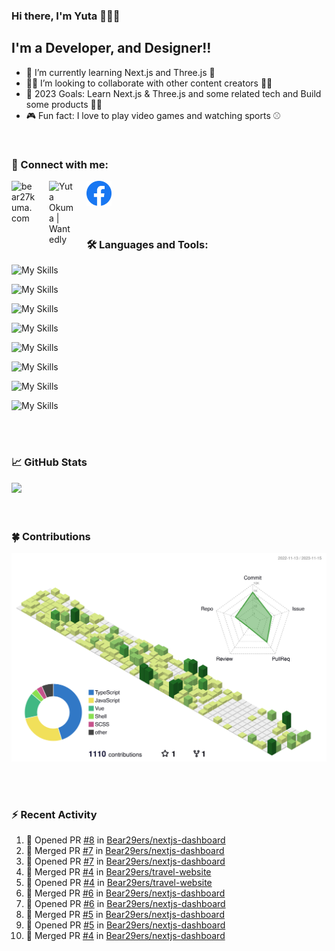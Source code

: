 ### Hi there, I'm Yuta 🤟🏻🐻

## I'm a Developer, and Designer!!

- 🌱 I’m currently learning Next.js and Three.js 🤣
- 👬🏻 I’m looking to collaborate with other content creators 👋🏻
- 🥅 2023 Goals: Learn Next.js & Three.js and some related tech and Build some products 💪🏻
- 🎮 Fun fact: I love to play video games and watching sports ⚾️

<br />

### :wave: Connect with me:

[<img align="left" alt="bear27kuma.com" width="40px" src="https://user-images.githubusercontent.com/39920490/156489586-f125813b-e344-46d6-9306-f5786684b976.jpg" style="margin-right: 20px;" />](https://bear29ers.github.io/)
[<img align="left" alt="Yuta Okuma | Wantedly" width="40px" src="https://user-images.githubusercontent.com/39920490/156489528-fdc520d6-10f1-43b6-8bf8-fadf8dcf1a90.jpg" style="margin-right: 20px;" />](https://www.wantedly.com/id/yuta_okuma_b)
[<img align="left" alt="Yuta Okuma | Facebook" width="40px" src="https://github.com/github/explore/blob/main/topics/facebook/facebook.png?raw=true" style="margin-right: 20px;" />](https://www.facebook.com/kumakuma1129/)

[//]: # '[<img align="left" alt="Yuta Okuma | Instagram" width="40px" src="https://github.com/github/explore/blob/main/topics/instagram/instagram.png?raw=true" />](https://www.instagram.com/bear_27earl/)'

<br />
<br />
<br />
<br />

### :hammer_and_wrench: Languages and Tools:

![My Skills](https://skillicons.dev/icons?i=html,css,sass,tailwind,bootstrap,js,ts)

![My Skills](https://skillicons.dev/icons?i=jquery,threejs,react,emotion,styledcomponents,materialui,nextjs)

![My Skills](https://skillicons.dev/icons?i=vercel,vue,nuxt,vite,nodejs,express,jest)

![My Skills](https://skillicons.dev/icons?i=regex,webpack,babel,php,laravel,mysql,sqlite)

![My Skills](https://skillicons.dev/icons?i=docker,git,github,githubactions,aws,gcp,firebase)

![My Skills](https://skillicons.dev/icons?i=vim,neovim,linux,bash,lua,markdown,svg)

![My Skills](https://skillicons.dev/icons?i=idea,vscode,atom,figma,xd,ps,ai)

![My Skills](https://skillicons.dev/icons?i=pr,ae,postman,sentry,codepen,stackoverflow,discord)

<br />
<br />

### :chart_with_upwards_trend: GitHub Stats

<div style="display: flex;">
    <a href="https://github.com/Bear29ers">
        <img height="220px;" src="https://github-readme-stats-bear29ers.vercel.app/api?username=Bear29ers&show_icons=true&theme=bear">
    </a>
</div>

<br />
<br />

### :four_leaf_clover: Contributions

![](./profile-3d-contrib/profile-green-animate.svg)

<br />
<br />

### :zap: Recent Activity

<!--START_SECTION:activity-->

1. 💪 Opened PR [#8](https://github.com/Bear29ers/nextjs-dashboard/pull/8) in [Bear29ers/nextjs-dashboard](https://github.com/Bear29ers/nextjs-dashboard)
2. 🎉 Merged PR [#7](https://github.com/Bear29ers/nextjs-dashboard/pull/7) in [Bear29ers/nextjs-dashboard](https://github.com/Bear29ers/nextjs-dashboard)
3. 💪 Opened PR [#7](https://github.com/Bear29ers/nextjs-dashboard/pull/7) in [Bear29ers/nextjs-dashboard](https://github.com/Bear29ers/nextjs-dashboard)
4. 🎉 Merged PR [#4](https://github.com/Bear29ers/travel-website/pull/4) in [Bear29ers/travel-website](https://github.com/Bear29ers/travel-website)
5. 💪 Opened PR [#4](https://github.com/Bear29ers/travel-website/pull/4) in [Bear29ers/travel-website](https://github.com/Bear29ers/travel-website)
6. 🎉 Merged PR [#6](https://github.com/Bear29ers/nextjs-dashboard/pull/6) in [Bear29ers/nextjs-dashboard](https://github.com/Bear29ers/nextjs-dashboard)
7. 💪 Opened PR [#6](https://github.com/Bear29ers/nextjs-dashboard/pull/6) in [Bear29ers/nextjs-dashboard](https://github.com/Bear29ers/nextjs-dashboard)
8. 🎉 Merged PR [#5](https://github.com/Bear29ers/nextjs-dashboard/pull/5) in [Bear29ers/nextjs-dashboard](https://github.com/Bear29ers/nextjs-dashboard)
9. 💪 Opened PR [#5](https://github.com/Bear29ers/nextjs-dashboard/pull/5) in [Bear29ers/nextjs-dashboard](https://github.com/Bear29ers/nextjs-dashboard)
10. 🎉 Merged PR [#4](https://github.com/Bear29ers/nextjs-dashboard/pull/4) in [Bear29ers/nextjs-dashboard](https://github.com/Bear29ers/nextjs-dashboard)

<!--END_SECTION:activity-->
